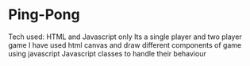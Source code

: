 # Ping-Pong
Tech used: HTML and Javascript only
Its a single player and two player game
I have used html canvas and draw different components of game using javascript 
Javascript classes to handle their behaviour

